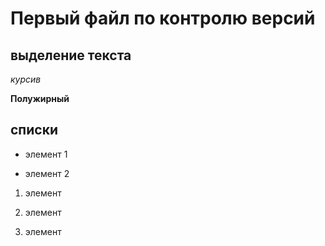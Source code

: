 # Первый файл по контролю версий
## выделение текста

*курсив*


**Полужирный**
## списки
* элемент 1

* элемент 2

1. элемент

2. элемент

3. элемент